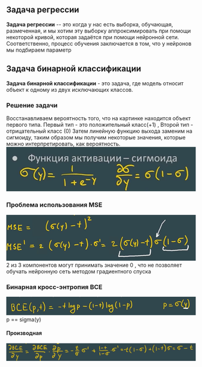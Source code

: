 ## Задача регрессии 

**Задача регрессии** -- это когда у нас есть выборка, обучающая, размеченная, и мы хотим эту выборку аппроксимировать при помощи некоторой кривой, которая задаётся при помощи нейронной сети. Соответственно, процесс обучения заключается в том, что у нейронов мы подбираем параметр

## Задача бинарной классификации

**Задача бинарной классификации** - это задача, где модель относит объект к одному из двух исключающих классов.

### Решение задачи
Восстанавливаем вероятность того, что на картинке находится объект первого типа. Первый тип - это положительный класс(+1) ,  Второй тип - отрицательный класс (0)
Затем линейную функцию выхода заменим на сигмоиду, таким образом мы получим некоторые значения, которые можно интерпретировать, как вероятность.
![Pasted image 20250630125407.png](static/Pasted%20image%2020250630125407.png)
### Проблема использования  MSE
![Pasted image 20250630125439.png](static/Pasted%20image%2020250630125439.png)
2 из 3 компонентов могут принимать значение 0 , что не позволяет обучать нейронную сеть методом градиентного спуска

### Бинарная кросс-энтропия BCE
![Pasted image 20250630130407.png](static/Pasted%20image%2020250630130407.png)
p == sigma(y)
#### Производная 
![Pasted image 20250630130815.png](static/Pasted%20image%2020250630130815.png)